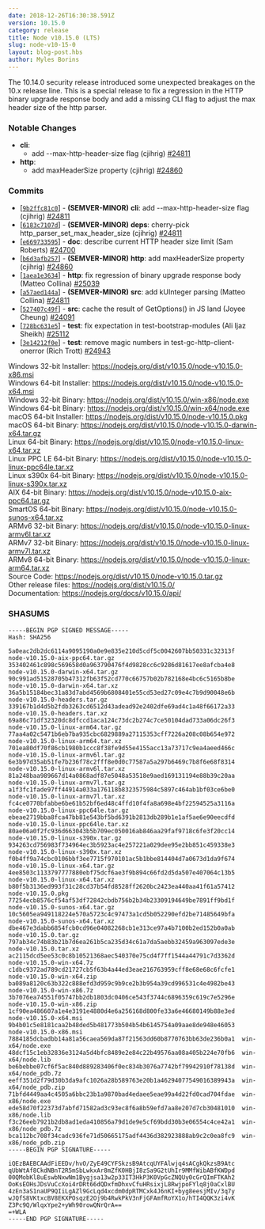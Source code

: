 ```yaml
---
date: 2018-12-26T16:30:38.591Z
version: 10.15.0
category: release
title: Node v10.15.0 (LTS)
slug: node-v10-15-0
layout: blog-post.hbs
author: Myles Borins
---
```


The 10.14.0 security release introduced some unexpected breakages on the 10.x release line.
This is a special release to fix a regression in the HTTP binary upgrade response body and add
a missing CLI flag to adjust the max header size of the http parser.

### Notable Changes

* **cli**:
  - add --max-http-header-size flag (cjihrig) [#24811](https://github.com/nodejs/node/pull/24811)
* **http**:
  - add maxHeaderSize property (cjihrig) [#24860](https://github.com/nodejs/node/pull/24860)

### Commits

* [[`9b2ffc81c0`](https://github.com/nodejs/node/commit/9b2ffc81c0)] - **(SEMVER-MINOR)** **cli**: add --max-http-header-size flag (cjihrig) [#24811](https://github.com/nodejs/node/pull/24811)
* [[`6183c7107d`](https://github.com/nodejs/node/commit/6183c7107d)] - **(SEMVER-MINOR)** **deps**: cherry-pick http\_parser\_set\_max\_header\_size (cjihrig) [#24811](https://github.com/nodejs/node/pull/24811)
* [[`e669733595`](https://github.com/nodejs/node/commit/e669733595)] - **doc**: describe current HTTP header size limit (Sam Roberts) [#24700](https://github.com/nodejs/node/pull/24700)
* [[`b6d3afb257`](https://github.com/nodejs/node/commit/b6d3afb257)] - **(SEMVER-MINOR)** **http**: add maxHeaderSize property (cjihrig) [#24860](https://github.com/nodejs/node/pull/24860)
* [[`1aea1e3634`](https://github.com/nodejs/node/commit/1aea1e3634)] - **http**: fix regression of binary upgrade response body (Matteo Collina) [#25039](https://github.com/nodejs/node/pull/25039)
* [[`a57aed144a`](https://github.com/nodejs/node/commit/a57aed144a)] - **(SEMVER-MINOR)** **src**: add kUInteger parsing (Matteo Collina) [#24811](https://github.com/nodejs/node/pull/24811)
* [[`527407c49f`](https://github.com/nodejs/node/commit/527407c49f)] - **src**: cache the result of GetOptions() in JS land (Joyee Cheung) [#24091](https://github.com/nodejs/node/pull/24091)
* [[`728bc631e5`](https://github.com/nodejs/node/commit/728bc631e5)] - **test**: fix expectation in test-bootstrap-modules (Ali Ijaz Sheikh) [#25112](https://github.com/nodejs/node/pull/25112)
* [[`3e14212f0e`](https://github.com/nodejs/node/commit/3e14212f0e)] - **test**: remove magic numbers in test-gc-http-client-onerror (Rich Trott) [#24943](https://github.com/nodejs/node/pull/24943)

Windows 32-bit Installer: https://nodejs.org/dist/v10.15.0/node-v10.15.0-x86.msi<br>
Windows 64-bit Installer: https://nodejs.org/dist/v10.15.0/node-v10.15.0-x64.msi<br>
Windows 32-bit Binary: https://nodejs.org/dist/v10.15.0/win-x86/node.exe<br>
Windows 64-bit Binary: https://nodejs.org/dist/v10.15.0/win-x64/node.exe<br>
macOS 64-bit Installer: https://nodejs.org/dist/v10.15.0/node-v10.15.0.pkg<br>
macOS 64-bit Binary: https://nodejs.org/dist/v10.15.0/node-v10.15.0-darwin-x64.tar.gz<br>
Linux 64-bit Binary: https://nodejs.org/dist/v10.15.0/node-v10.15.0-linux-x64.tar.xz<br>
Linux PPC LE 64-bit Binary: https://nodejs.org/dist/v10.15.0/node-v10.15.0-linux-ppc64le.tar.xz<br>
Linux s390x 64-bit Binary: https://nodejs.org/dist/v10.15.0/node-v10.15.0-linux-s390x.tar.xz<br>
AIX 64-bit Binary: https://nodejs.org/dist/v10.15.0/node-v10.15.0-aix-ppc64.tar.gz<br>
SmartOS 64-bit Binary: https://nodejs.org/dist/v10.15.0/node-v10.15.0-sunos-x64.tar.xz<br>
ARMv6 32-bit Binary: https://nodejs.org/dist/v10.15.0/node-v10.15.0-linux-armv6l.tar.xz<br>
ARMv7 32-bit Binary: https://nodejs.org/dist/v10.15.0/node-v10.15.0-linux-armv7l.tar.xz<br>
ARMv8 64-bit Binary: https://nodejs.org/dist/v10.15.0/node-v10.15.0-linux-arm64.tar.xz<br>
Source Code: https://nodejs.org/dist/v10.15.0/node-v10.15.0.tar.gz<br>
Other release files: https://nodejs.org/dist/v10.15.0/<br>
Documentation: https://nodejs.org/docs/v10.15.0/api/

<h3 id="shasums">SHASUMS</h3>

```
-----BEGIN PGP SIGNED MESSAGE-----
Hash: SHA256

5a0eac2db2dc6114a9095190a0e9e835e210d5cdf5c0042607bb50331c32313f  node-v10.15.0-aix-ppc64.tar.gz
353402461c898c569658d0a963790476f4d9828cc6c9286d81617ee8afcba4e8  node-v10.15.0-darwin-x64.tar.gz
90c991ad51528705b47312fb63f52cd770c66757b02b782168e4bc6c5165b8be  node-v10.15.0-darwin-x64.tar.xz
36a5b15184bec31a83d7abd4569b6808401e55cd53ed27c09e4c7b9d90048e6b  node-v10.15.0-headers.tar.gz
339167b1d4d5b2fdb3263cd6512d43adead92e2402dfe69ad4c1a48f66172a33  node-v10.15.0-headers.tar.xz
69a86c71df32320dc8dfccd1aca124c73dc2b274c7ce50104dad733a06dc26f3  node-v10.15.0-linux-arm64.tar.gz
77aa4a02c5471b6eb7ba935cbc6829889a27115353cff7226a208c08b654e972  node-v10.15.0-linux-arm64.tar.xz
701ea80df70f86cb1980b1ccc8f38fe9d55e4155acc13a73717c9ea4aeed466c  node-v10.15.0-linux-armv6l.tar.gz
6e3b97d35ab51fe7b236f78c2fff8e0d0c77587a5a297b6469c7b8f6e68f8314  node-v10.15.0-linux-armv6l.tar.xz
81a248baa989667d14a0868adf87e5048a53518e9aed169131194e88b39c20aa  node-v10.15.0-linux-armv7l.tar.gz
a1f3fc1fade97ff44914a033a176118b8323575984c5897c464ab1bf03ce6be0  node-v10.15.0-linux-armv7l.tar.xz
fc4ce0770bfabbe6be61b52bf6ed48c4ffd10f4fa8a698e4bf22594525a3116a  node-v10.15.0-linux-ppc64le.tar.gz
ebeae2719bba8fca47bb81e543bf5bd6391b2813db289b1e1af5ae6e90eecdfd  node-v10.15.0-linux-ppc64le.tar.xz
80ae06a0f2fc936d663043b5b709ec050016ab846aa29faf9718c6fe3f20cc14  node-v10.15.0-linux-s390x.tar.gz
934263cd756983f734964ec3b5923ac4e257221a029dee95e2bb851c459338e3  node-v10.15.0-linux-s390x.tar.xz
f0b4ff9a74cbc0106bbf3ee7715f970101ac5b1bbe814404d7a0673d1da9f674  node-v10.15.0-linux-x64.tar.gz
4ee8503c1133797777880ebf75dcf6ae3f9b894c66fd2d5da507e407064c13b5  node-v10.15.0-linux-x64.tar.xz
b80f5b3136ed993f31c28cd37b54fd8528ff2620bc2423ea440aa41f61a57412  node-v10.15.0.pkg
77254ecb8576cf54af53df72842cbdb756b2b34b23309194649be7891ff9bd1f  node-v10.15.0-sunos-x64.tar.gz
10c5605ea949118224e570a5723c4c97473a1cd5b052290efd2be71485649bfa  node-v10.15.0-sunos-x64.tar.xz
dbe467e3dabb6854fcb0cd96e04082268cb1e313ce97a4b7100b2ed152b0a0ab  node-v10.15.0.tar.gz
797ab34c74b83b21b7d6ea261b5ca235d34c61a7da5aebb32459a963097ede3e  node-v10.15.0.tar.xz
ac2115dcd5ee53c0c8b10521368aec540370e75cd4f7ff1544a44791c7d3362d  node-v10.15.0-win-x64.7z
c1dbc9372ad789cd21727cb5f63b4a44ed3eae216763959cff8e68e68c6fcfe1  node-v10.15.0-win-x64.zip
ba089a8120c63b322c888efd3d959c9b9ce2b3b954a39cd996531c4e4982be43  node-v10.15.0-win-x86.7z
3b7076ea74551f05747bb2db1803dc0406ce543f3744c6896359c619c7e5296e  node-v10.15.0-win-x86.zip
1cf90ea486607a1e4e3191e4880d4e6a256168d800fe33a6e46680149b88e3ed  node-v10.15.0-x64.msi
9b4b01c5e8181caa2b48ded5b481773b504b54b6145754a09aae8de948e46053  node-v10.15.0-x86.msi
7884185dcbadbb14a81a56caea569da87f21563dd60b8770763bb63de236b0a1  win-x64/node.exe
48dcf15c1eb32836e3124a5d4bfc8489e2e84c22b49576aa08a405b224e70fb6  win-x64/node.lib
be6bebbe07cf6f5ac840d889283406f0ec834b3076a7742bf79942910f78138d  win-x64/node_pdb.7z
eeff351d2f79d30b3da9afc1026a28b589763e20b1a46294077549016389943a  win-x64/node_pdb.zip
71bfd4449aa4c4505a6bbc23b1a9870bad4edaee5eae99a4d22fd0cad704fdae  win-x86/node.exe
ede58d70f22373d7abfd71582ad3c93ec8f6a8b59efd7aa8e207d7cb30481010  win-x86/node.lib
f3c26eeb7921b2db8ad1eda410856a79d1de9e5cf69bdd30b3e06554c4ce42a1  win-x86/node_pdb.7z
bca112bc708f34cadc936fe71d50665175adf4436d382923888ab9c2c0ea8fc9  win-x86/node_pdb.zip
-----BEGIN PGP SIGNATURE-----

iQEzBAEBCAAdFiEEDv/hvO/ZyE49CYFSkzsB9AtcqUYFAlwjq4sACgkQkzsB9Atc
qUbWtAf8CkdNBnT2R5mSbLwkxAr8mZfK0HBjI8zSa9G2tUhIr9MMfWibABfKWDpd
00QMobKl8uEswbNxwNm1Bygjsa13w2p33IT3HkP3K0VpGcZNQUy0cGrQImFTKAh2
OoKsEOHsJDsVuCcXoi4rDRt66dQDxfmDhxvCfuHRsixjL8RwjpoFYlq8j0aCxlBU
4zEn3aS1naUP9QIiLgAZl9GcLqd4xcdm0dpRTMCxk4J6nKI+byg8eesjMIv/3q7y
wJQfS8VKtxcBV8EKXPOsqzE2Oj9b4RwkPkV3nFjGFAmfRoYX1o/hTI4QQK3zi4vK
Z3Pc9Q/WlqxYpe2+yWh90rowQNrQrA==
=+WLA
-----END PGP SIGNATURE-----

```
